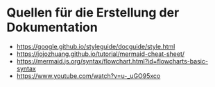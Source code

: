# Quellen für die Erstellung der Dokumentation
* https://google.github.io/styleguide/docguide/style.html
* https://jojozhuang.github.io/tutorial/mermaid-cheat-sheet/
* https://mermaid.js.org/syntax/flowchart.html?id=flowcharts-basic-syntax
* https://www.youtube.com/watch?v=u-_uGO95xco

